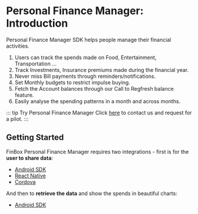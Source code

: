 # Personal Finance Manager: Introduction
Personal Finance Manager SDK helps people manage their financial activities.

1. Users can track the spends made on Food, Entertainment, Transportation ...
2. Track Investments, Insurance premiums made during the financial year.
3. Never miss Bill payments through reminders/notifications.
4. Set Monthly budgets to restrict impulse buying.
5. Fetch the Account balances through our Call to Regfresh balance feature.
6. Easily analyse the spending patterns in a month and across months.

::: tip Try Personal Finance Manager
Click [here](https://finbox.in/contact-us) to contact us and request for a pilot.
:::

## Getting Started
FinBox Personal Finance Manager requires two integrations - first is for the **user to share data**:
- [Android SDK](/device-connect/android.html)
- [React Native](/device-connect/react-native.html)
- [Cordova](/device-connect/cordova.html)

And then to **retrieve the data** and show the spends in beautiful charts:
- [Android SDK](/pfm/android.html)